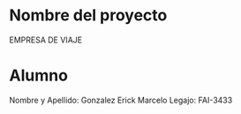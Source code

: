# Nombre del proyecto
EMPRESA DE VIAJE

# Alumno 
Nombre y Apellido: Gonzalez Erick Marcelo
Legajo: FAI-3433
